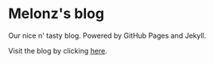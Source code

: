 # Melonz's blog
Our nice n' tasty blog. Powered by GitHub Pages and Jekyll.


Visit the blog by clicking [here](https://blog.melonz.nl).
